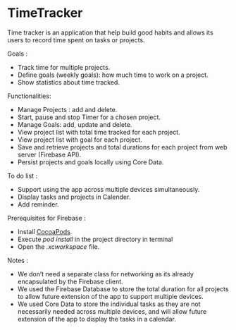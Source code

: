 # TimeTracker
Time tracker is an application that help build good habits and allows its users to record time spent on tasks or projects.

Goals :
   - Track time for multiple projects.
   - Define goals (weekly goals): how much time to work on a project.
   - Show statistics about time tracked.
   
Functionalities:
   - Manage Projects : add and delete.
   - Start, pause and stop Timer for a chosen project.
   - Manage Goals: add, update and delete.
   - View project list with total time tracked for each project.
   - View project list with goal for each project.
   - Save and retrieve projects and total durations for each project from web server (Firebase API).
   - Persist projects and goals locally using Core Data.
   
To do list :
  - Support using the app across multiple devices simultaneously.
  - Display tasks and projects in Calender.
  - Add reminder.
  
Prerequisites for Firebase :
  - Install [CocoaPods](https://guides.cocoapods.org/using/getting-started.html#getting-started).
  - Execute _pod install_ in the project directory in terminal
  - Open the _.xcworkspace_ file.
  
Notes :
   - We don’t need a separate class for networking as its already encapsulated by the Firebase client.
   - We used the Firebase Database to store the total duration for all projects to allow future extension of the app to support multiple devices.
  - We used Core Data to store the individual tasks as they are not necessarily needed across multiple devices, and will allow future extension of the app to display the tasks in a calendar.

  

   





